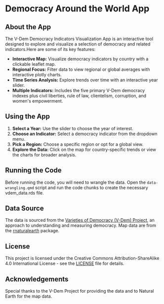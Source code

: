 # Democracy Around the World App

## About the App

The V-Dem Democracy Indicators Visualization App is an interactive tool designed to explore and visualize a selection of democracy and related indicators.Here are some of its key features: 

- **Interactive Map:** Visualize democracy indicators by country with a clickable leaflet map.
- **Regional Focus:** Filter data to view regional or global averages with interactive plotly charts.
- **Time Series Analysis:** Explore trends over time with an interactive year slider.
- **Multiple Indicators:** Includes the five primary V-Dem democracy indexes plus civil liberties, rule of law, clientelism, corruption, and women's empowerment.

## Using the App

1. **Select a Year:** Use the slider to choose the year of interest.
2. **Choose an Indicator:** Select a democracy indicator from the dropdown menu.
3. **Pick a Region:** Choose a specific region or opt for a global view.
4. **Explore the Data:** Click on the map for country-specific trends or view the charts for broader analysis.

## Running the Code

Before running the code, you will need to wrangle the data. Open the `data-wrangling.qmd` script and run the code chunks to create the necessary vdem_data.rds file.

## Data Source

The data is sourced from the [Varieties of Democracy (V-Dem) Project](https://www.v-dem.net/), an approach to understanding and measuring democracy. Map data are from the [rnaturalearth](http://ropensci.github.io/rnaturalearth/) package.

## License
This project is licensed under the Creative Commons Attribution-ShareAlike 4.0 International License - see the [LICENSE](LICENSE.md) file for details.

## Acknowledgements

Special thanks to the V-Dem Project for providing the data and to Natural Earth for the map data.

